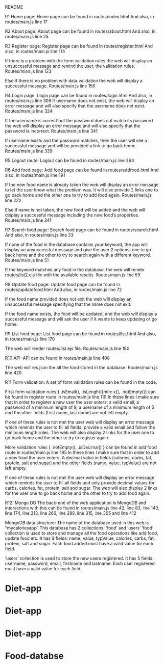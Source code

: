 

README

R1 Home page:
Home page can be found in routes/index.html
And also, in routes/main.js line 17


R2 About page:
About page can be found in routes/about.html
And also, in routes/main.js line 25


R3 Register page:
Register page can be found in routes/register.html
And also, in routes/main.js line 114

If there is a problem with the form validation rules the web will display an unsuccessful message and remind the user, the validation rules. Routes/mian.js line 123

Else if there is no problem with data validation the web will display a successful message. Routes/main.js line 156


R4 Login page:
Login page can be found in routes/login.html
And also, in routes/main.js line 306
If username does not exist, the web will display an error message and will also specify that the username does not exist. Routes/main.js line 324

If the username is correct but the password does not match its password the web will display an error message and will also specify that the password is incorrect. Routes/main.js line 341

If username exists and the password matches, then the user will see a successful message and will be provided a link to go back home. Routes/main.js line 339


R5 Logout route:
Logout can be found in routes/main.js line 394


R6 Add food page:
Add food page can be found in routes/addfood.html
And also, in routes/main.js line 191

If the new food name is already taken the web will display an error message to let the user know what the problem was. It will also provide 2 links one to go back home and the other one to try to add food again. Routes/main.js line 222

Else if name is not taken, the new food will be added and the web will display a successful message including the new food’s properties. Routes/main.js line 241


R7 Search food page:
Search food page can be found in routes/search.html
And also, in routes/main.js line 33

If none of the food in the database contains your keyword, the app will display an unsuccessful message and give the user 2 options: one to go back home and the other to try to search again with a different keyword. Routes/main.js line 51

If the keyword matches any food in the database, the web will render routes/list2.ejs file with the available results. Routes/main.js line 59



R8 Update food page:
Update food page can be found in routes/updatefood.html
And also, in routes/main.js line 72

If the food name provided does not exit the web will display an unsuccessful message specifying that the name does not exit.

If the food name exists, the food will be updated, and the web will display a successful message and will ask the user if it wants to keep updating or go home. 



R9 List food page:
List food page can be found in routes/list.html
And also, in routes/main.js line 170

The web will render routes/list.ejs file. Routes/main.js line 180


R10 API:
API can be found in routes/main.js line 408

The web will res.json the all the food stored in the database. Routes/main.js line 420



R11 Form validation:
A set of form validation rules can be found in the code.

First form validation rules { .isEmail(), .isLenght({min: x}), .notEmpty()} can be found in register route in routes/main.js line 119
In these lines I make sure that in order to register a new user the user enters:
a valid email, a password of a minimum length of 8, a username of a minimum length of 5 and the other fields (first name, last name) are not left empty.

If one of these rules is not met the user web will display an error message which reminds the user to fill all fields, provide a valid email and follow the minimum length rules.
The web will also display 2 links for the user one to go back home and the other to try to register again.

 
More validation rules { .notEmpty(), .isDecimal() } can be found in add food route in routes/main.js line 195
In these lines I make sure that in order to add a new food the user enters:
A decimal value in fields (calories, carbs, fat, protein, salt and sugar) and the other fields (name, value, typValue) are not left empty.

If one of these rules is not met the user web will display an error message which reminds the user to fill all fields and only provide decimal values for carbs, calories, fat, protein, salt and sugar.
The web will also display 2 links for the user one to go back home and the other to try to add food again.



R12: Mongo DB
The back-end of the web application is MongoDB and interactions with this can be found in routes/main.js line 42, line 83, line 143, line 174, line 213, line 266, line 289, line 315, line 365 and line 412


MongoDB data structure:
The name of the database used in this web is “mycaloriesapp”
This database has 2 collections: ‘food’ and ‘users’
‘food’ collection is used to store and manage all the food operations like add food, update food etc.
It has 9 fields: name, value, typValue, calories, carbs, fat, protein, salt and sugar.
Each food added must have a valid value for each field.
 
‘users’ collection is used to store the new users registered.
It has 5 fields: username, password, email, firstname and lastname.
Each user registered must have a valid value for each field.




# Diet-app
# Diet-app
# Diet-app
# Food-databse
